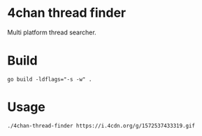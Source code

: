# 4chan thread finder

Multi platform thread searcher.

Build
====

`go build -ldflags="-s -w" .`

Usage
====

`./4chan-thread-finder https://i.4cdn.org/g/1572537433319.gif`